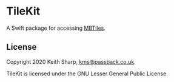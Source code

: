 # TileKit
A Swift package for accessing [MBTiles](https://github.com/mapbox/mbtiles-spec).

## License
Copyright 2020 Keith Sharp, kms@passback.co.uk.

TileKit is licensed under the GNU Lesser General Public License.